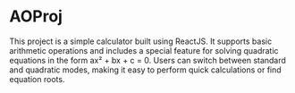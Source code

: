 # AOProj
This project is a simple calculator built using ReactJS. It supports basic arithmetic operations and includes a special feature for solving quadratic equations in the form ax² + bx + c = 0. Users can switch between standard and quadratic modes, making it easy to perform quick calculations or find equation roots.